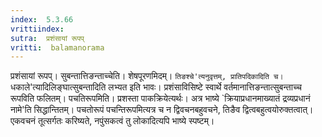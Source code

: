 ```yaml
---
index:  5.3.66
vrittiindex: 
sutra:  प्रशंसायां रूपप्
vritti:  balamanorama 
---
```


प्रशंसायां रूपप्। सुबन्तात्तिङन्ताच्चेति। शेषपूरणमिदम्। `तिङश्चे'त्यनुवृत्तम्, प्रातिपदिकादिति च। `धकाले'त्यादिलिङ्घात्सुबन्तादिति लभ्यत इति भावः। प्रशंसाविसिष्टे स्वार्थे वर्तमानात्तिङन्तात्सुबन्ताच्च रूपविति फलितम्। पचतिरूपमिति। प्रशस्ता पाकक्रियेत्यर्थः। अत्र भाष्ये `क्रियाप्रधानमाख्यातं द्रव्यप्रधानं नामे'ति सिद्धान्तितम्। पचतोरूपं पचन्तिरूपमित्यत्र च न द्विवचनबहुवचने, तिङैव द्वित्वबहुत्वयोरुक्तत्वात्। एकवचनं तूत्सर्गतः करिष्यते, नपुंसकत्वं तु लोकादित्यपि भाष्ये स्पष्टम्। 

